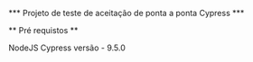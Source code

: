 *** Projeto de teste de aceitação de ponta a ponta Cypress ***

** Pré requistos **

NodeJS
Cypress versão - 9.5.0

